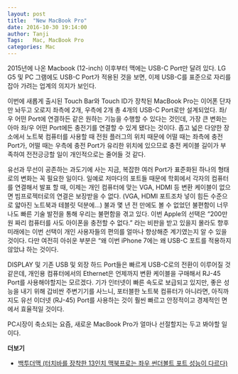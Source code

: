 ```yaml
---
layout: post
title:  "New MacBook Pro"
date: 2016-10-30 19:14:00
author: Tanji
Tags:   Mac, MacBook Pro
categories: Mac
---
```


2015년에 나온 Macbook (12-inch) 이후부터 맥에는 USB-C Port만 달려 있다. LG G5 및 PC 그램에도 USB-C Port가 적용된 것을 보면, 이제 USB-C를 표준으로 자리를 잡아 가려는 업계의 의지가 보인다. 

이번에 새롭게 출시된 Touch Bar와 Touch ID가 장착된 MacBook Pro는 이어폰 단자만 놔두고 오로지 좌측에 2개, 우측에 2개 총 4개의 USB-C Port로만 설계되었다. 좌/우 어떤 Port에 연결하든 같은 원하는 기능을 수행할 수 있다는 것인데, 가장 큰 변화는 아마 좌/우 어떤 Port에든 충전기를 연결할 수 있게 됐다는 것이다. 좁고 넓은 다양한 장소에서 노트북 컴퓨터를 사용할 때 전원 플러그의 위치 때문에 어떨 때는 좌측에 충전 Port가, 어떨 때는 우측에 충전 Port가 유리한 위치에 있으므로 충전 케이블 길이가 부족하여 전전긍긍할 일이 개인적으로는 줄어들 것 같다.

유선과 무선이 공존하는 과도기에 사는 지금, 복잡한 여러 Port가 표준화된 하나의 형태로의 변화는 꼭 필요한 일이다. 일예로 저마다의 포트들 때문에 학회에서 각자의 컴퓨터를 연결해서 발표 할 때, 이제는 개인 컴퓨터에 맞는 VGA, HDMI 등 변환 케이블이 없으면 빔프로젝터로의 연결은 보장받을 수 없다. (VGA, HDMI 포트조차 넣이 힘든 수준으로 얇아진 노트북과 테블릿 덕분에…) 불과 몇 년 전 만에도 볼 수 없었던 불편함이 너무나도 빠른 기술 발전을 통해 우리는 불편함을 겪고 있다. 이번 Apple의 선택은 “200만원 짜리 컴퓨터를 사도 아이폰을 충전할 수 없다.” 라는 비판을 받고 있을지 몰라도 향후 미래에는 이번 선택이 개인 사용자들의 편의를 얼마나 향상해준 계기였는지 알 수 있을 것이다. 다만 여전히 아쉬운 부분은 “왜 이번 iPhone 7에는 왜 USB-C 포트를 적용하지 않았냐 하는 것이다. 

DISPLAY 및 기존 USB 및 외장 하드 Port들은 빠르게 USB-C로의 전환이 이루어질 것 같은데, 개인용 컴퓨터에서의 Ethernet은 언제까지 변환 케이블을 구매해서 RJ-45 Port를 사용해야할지는 모르겠다. 기가 인터넷이 빠른 속도로 보급되고 있지만, 좋은 성능을 내기 위해 갑비싼 주변기기를 사느니, 포터블한 노트북 컴퓨터가 아니라면, 아직까지도 유선 이더넷 (RJ-45) Port를 사용하는 것이 훨씬 빠르고 안정적이고 경제적인 면에서 효율적일 것이다.

PC시장이 축소되는 요즘, 새로운 MacBook Pro가 얼마나 선절할지는 두고 봐야할 일이다.


**더보기**

- [백투더맥 (터치바를 장착한 13인치 맥북프로는 좌우 썬더볼트 포트 성능이 다르다)][1]

[1]:	http://macnews.tistory.com/5085